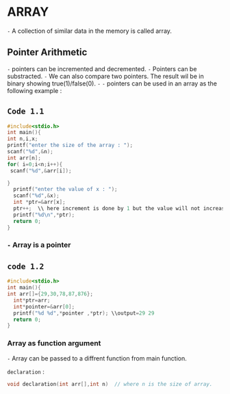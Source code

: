 # ARRAY
`-`  A collection of similar data in the memory is called array.
## Pointer Arithmetic
`-` pointers can be incremented and decremented.
`-` Pointers can be substracted.
`-` We can also compare two pointers. The result wil be in binary showing true(1)/false(0).
`-` 
`-` pointers can be used in an array as the following example :
## `Code 1.1` 
```c
#include<stdio.h>
int main(){
int n,i,x;
printf("enter the size of the array : ");
scanf("%d",&n);
int arr[n];
for( i=0;i<n;i++){
 scanf("%d",&arr[i]);

} 
  printf("enter the value of x : ");
  scanf("%d",&x);
  int *ptr=&arr[x];
  ptr++;  \\ here increment is done by 1 but the value will not increase by 1, it wil increase by the size int=4  / float=8 / char=1 takes in the memory.
  printf("%d\n",*ptr); 
  return 0;
}
```
### `-` Array is a pointer
## `code 1.2`
```c
#include<stdio.h>
int main(){
int arr[]={29,30,78,87,876};
  int*ptr=arr;
  int*pointer=&arr[0];
  printf("%d %d",*pointer ,*ptr); \\output=29 29
  return 0;
}
```
### Array as function argument
`-` Array can be passed  to a diffrent function from main function.

`declaration` :
```c
void declaration(int arr[],int n)  // where n is the size of array.
```
